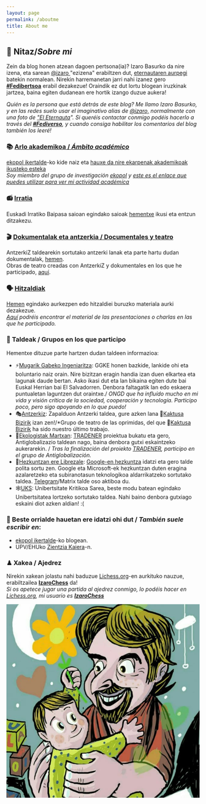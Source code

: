 ```yaml
---
layout: page
permalink: /aboutme
title: About me
---
```

## 👤 Nitaz/*Sobre mi*
Zein da blog honen atzean dagoen pertsona(ia)? Izaro Basurko da nire izena, eta sarean <a href="https://pleroma.libretux.com/izaro" target="_blank" rel="noopener">@izaro </a>"ezizena" erabiltzen dut, <a href="http://" target="_blank" rel="noopener">eternautaren aurpegi</a> batekin normalean. Nirekin harremanetan jarri nahi izanez gero [**#Fedibertsoa**](https://pleroma.libretux.com/izaro) erabil dezakezue! Oraindik ez dut lortu blogean iruzkinak jartzea, baina egiten dudanean ere hortik izango duzue aukera!

*Quién es la persona que está detrás de este blog? Me llamo Izaro Basurko, y en las redes suelo usar el imaginativo alias de <a href="https://pleroma.libretux.com/izaro">@izaro,</a> normalmente con una foto de <a href="https://es.wikipedia.org/wiki/El_Eternauta." target="_blank" rel="noopener">"El Eternauta</a>".  Si queréis contactar conmigo podéis hacerlo a través del [**#Fediverso**](https://pleroma.libretux.com/izaro), y cuando consiga habilitar los comentarios del blog también los leeré!*

### 📚 [Arlo akademikoa / *Ámbito académico*](https://izaroblog.github.io/academic)
[ekopol ikertalde](https://www.ehu.eus/eu/web/ekopol/home)-ko kide naiz eta [hauxe da nire ekarpenak akademikoak ikusteko esteka](https://izaroblog.github.io/academic)<br>
*Soy miembro del grupo de investigación [ekopol](https://www.ehu.eus/es/web/ekopol/home) y [este es el enlace que puedes utilizar para ver mi actividad académíca](https://izaroblog.github.io/academic)*

### 📻 [Irratia](https://izaroblog.github.io/collaborations/Baipasa)
Euskadi Irratiko Baipasa saioan egindako saioak [hementxe](https://izaroblog.github.io/collaborations/Baipasa) ikusi eta entzun ditzakezu.

### 🎬 [Dokumentalak eta antzerkia / Documentales y teatro](https://izaroblog.github.io/collaborations/ikus-entzunekoak)
AntzerkiZ taldearekin sortutako antzerki lanak eta parte hartu dudan dokumentalak, [hemen](https://izaroblog.github.io/collaborations/ikus-entzunekoak).<br>
Obras de teatro creadas con AntzerkiZ y dokumentales en los que he participado, [aquí](https://izaroblog.github.io/collaborations/ikus-entzunekoak).

### 🗣 [Hitzaldiak](https://izaroblog.github.io/collaborations/hitzaldiak)
[Hemen](https://izaroblog.github.io/collaborations/hitzaldiak) egindako aurkezpen edo hitzaldiei buruzko materiala aurki dezakezue.<br>
*[Aquí](https://izaroblog.github.io/collaborations/hitzaldiak) podréis encontrar el material de las presentaciones o charlas en las que he participado.*

### 👥 Taldeak / Grupos en los que participo
Hementxe dituzue parte hartzen dudan taldeen informazioa: 
- ⚡️[Mugarik Gabeko Ingeniaritza](https://euskadi.isf.es/): GGKE honen bazkide, lankide ohi eta boluntario naiz orain. Nire bizitzan eragin handia izan duen elkartea eta lagunak daude bertan. Asko ikasi dut eta lan bikaina egiten dute bai Euskal Herrian bai El Salvadorren. Denbora faltagatik lan edo eskaera puntualetan laguntzen dut oraintxe./ *ONGD que ha influído mucho en mi vida y visión crítica de la sociedad, cooperación y tecnología. Participo poco, pero sigo apoyando en lo que puedo!* 
- 🎭[Antzerkiz](https://antzerkiz.wordpress.com/): Zapalduon Antzerki taldea, gure azken lana 🌵[Kaktusa Bizirik](https://antzerkiz.wordpress.com/kaktusa-bizirik/) izan zen!/*Grupo de teatro de las oprimidas, del que 🌵[Kaktusa Bizirik](https://antzerkiz.wordpress.com/kaktusa-bizirik/) ha sido nuestro último trabajo. 
- 🌿[Ekologistak Martxan](https://www.ekologistakmartxan.org/eu/): [TRADENER](https://www.tradener.org/) proiektua bukatu eta gero, Antiglobalizazio taldean nago, baina denbora gutxi eskaintzeko aukerarekin. / *Tras la finalización del proiekto [TRADENER](https://www.tradener.org/), participo en el grupo de Antiglobalización.* 
- 🐗[Hezkuntzan ere Librezale](https://hezkuntza.librezale.eus/): [Google-en hezkuntza](https://izaroblog.github.io/eu,/internet/2017/06/11/GooglenHezkuntza.html) idatzi eta gero talde polita sortu zen. Google eta Microsoft-ek hezkuntzan duten eragina azalaretzeko eta subiranotasun teknologikoa aldarrikatzeko sortutako taldea. [Telegram](https://t.me/hezkuntzanlibre)/Matrix talde oso aktiboa du. 
- 🕸[UKS](https://www.uks.eus/): Unibertsitate Kritikoa Sarea, beste modu batean egindako Unibertsitatea lortzeko sortutako taldea. Nahi baino denbora gutxiago eskaini diot azken aldian! :(

### 📝 Beste orrialde hauetan ere idatzi ohi dut / *También suele escribir en*:

- [ekopol ikertalde](https://ekopol.eus/eu/)-ko blogean.
- UPV/EHUko [Zientzia Kaiera](https://izaroblog.github.io/collaborations/ZientziaKaiera)-n.

### ♟ Xakea / Ajedrez 
Nirekin xakean jolastu nahi baduzue [Lichess.org](https://lichess.org/)-en aurkituko nauzue, erabiltzailea  **[IzaroChess](https://lichess.org/@/izarochess)** da! <br>
*Si os apetece jugar una partida al ajedrez conmigo, lo podéis hacer en [Lichess.org](https://lichess.org/), mi usuario es **[IzaroChess](https://lichess.org/@/izarochess)***

  ![](https://raw.githubusercontent.com/IzaroBlog/IzaroBlog.github.io/main/_pages/izaro.jpg)


